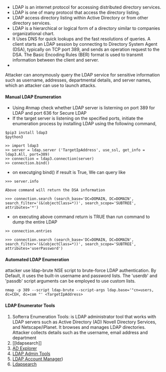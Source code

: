 
- LDAP is an internet protocol for accessing distributed directory services.
- LDAP is one of many protocol that access the directory listing. 
- LDAP access directory listing within Active Directory or from other directory services. 
- LDAP is a hierarchical or logical form of a directory similar to companies organizational chart. 
- It Uses DNS for quick lookups and the fast resolutions of queries. A client starts an LDAP session by connecting to Directory System Agent (DSA), typically on TCP port 389, and sends an operation request to the DSA. The Basic Encoding Rules (BER) format is used to transmit information between the client and server.
- 


Attacker can anonymously query the LDAP service for sensitive information such as username, addresses, departmental details, and server names, which an attacker can use to launch attacks.


#### Manual LDAP Enumeration
- Using #nmap check whether LDAP server is listerning on port 389 for LDAP and port 636 for Secure LDAP
- If the target server is listening on the specified ports, initiate the enumeration process by installing LDAP using the following command, 
```
$pip3 install ldap3
$python3

>> import ldap3
>> server = ldap.server ('TargetIpAddress', use_ssl, get_info = ldap3.All, port=389)
>> connection = ldap3.connection(server)
>> connection.bind()
```

- on executging bind() if result is True, We can query like 
```
>>> server.info
```
	Above command will return the DSA information
```
>>> connection.search (search_base='DC=DOMAIN, DC=DOMAIN', search_filter='(&(objectClass=*))', search_scope='SUBTREE', attributes='*')
```
- on executing above command return is TRUE than run command to dump the entire LDAP
```
>> connection.entries
```
```
>>> connection.search (search_base='DC=DOMAIN, DC=DOMAIN', search_filter='(&(objectClass=*))', search_scope='SUBTREE', attributes='userPassword')
```


#### Automated LDAP Enumeration
attacker use ldap-brute NSE script to brute-force LDAP authentication. By Default, it uses the built-in username and password lists. The 'userdb' and 'passdb' script arguments can be employed to use custom lists.

```
nmap -p 389 --script ldap-brute --script-args ldap.base='"cn=users, dc=CEH, dc=com "' <TargetIpAddress>
```

#### LDAP Enumerator Tools

1. Softerra Enumeration Tools: is LDAP administrator tool that works with LDAP servers such as Active Directory (AD) Novell Directory Services, and Netscape/iPlanet. It browses and manages LDAP directories. Attacker collects details such as the username, email address and department
2.  [[ldapsearch]]
3. [AD Explorer ](https://learn.microsoft.com/en-us/sysinternals/downloads/adexplorer)
4. [LDAP Admin Tools](https://www.ldapsoft.com/)
5. [LDAP Account Manager](https://www.ldap-account-manager.org))
6. [Ldapsearch](https://securityxploded.com/)
